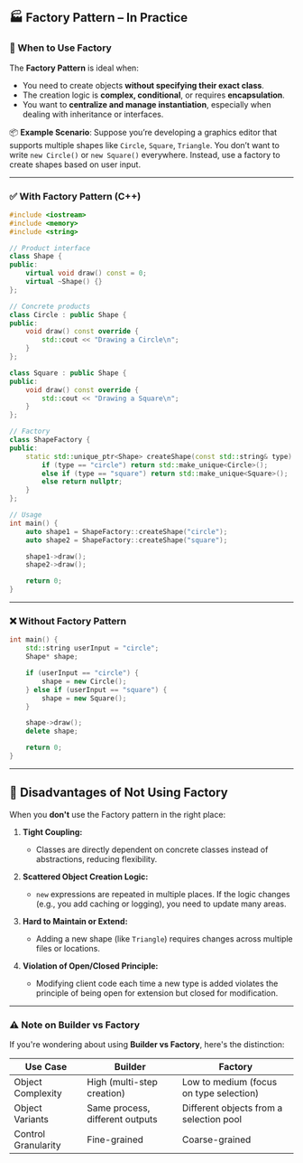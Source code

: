 ## 🏭 Factory Pattern – In Practice

### 📝 When to Use Factory

The **Factory Pattern** is ideal when:

* You need to create objects **without specifying their exact class**.
* The creation logic is **complex, conditional**, or requires **encapsulation**.
* You want to **centralize and manage instantiation**, especially when dealing with inheritance or interfaces.

📦 **Example Scenario**: Suppose you’re developing a graphics editor that supports multiple shapes like `Circle`, `Square`, `Triangle`. You don’t want to write `new Circle()` or `new Square()` everywhere. Instead, use a factory to create shapes based on user input.

---

### ✅ With Factory Pattern (C++)

```cpp
#include <iostream>
#include <memory>
#include <string>

// Product interface
class Shape {
public:
    virtual void draw() const = 0;
    virtual ~Shape() {}
};

// Concrete products
class Circle : public Shape {
public:
    void draw() const override {
        std::cout << "Drawing a Circle\n";
    }
};

class Square : public Shape {
public:
    void draw() const override {
        std::cout << "Drawing a Square\n";
    }
};

// Factory
class ShapeFactory {
public:
    static std::unique_ptr<Shape> createShape(const std::string& type) {
        if (type == "circle") return std::make_unique<Circle>();
        else if (type == "square") return std::make_unique<Square>();
        else return nullptr;
    }
};

// Usage
int main() {
    auto shape1 = ShapeFactory::createShape("circle");
    auto shape2 = ShapeFactory::createShape("square");

    shape1->draw();
    shape2->draw();

    return 0;
}
```

---

### ❌ Without Factory Pattern

```cpp
int main() {
    std::string userInput = "circle";
    Shape* shape;

    if (userInput == "circle") {
        shape = new Circle();
    } else if (userInput == "square") {
        shape = new Square();
    }

    shape->draw();
    delete shape;

    return 0;
}
```

---

## 🚫 Disadvantages of Not Using Factory

When you **don't** use the Factory pattern in the right place:

1. **Tight Coupling:**

   * Classes are directly dependent on concrete classes instead of abstractions, reducing flexibility.

2. **Scattered Object Creation Logic:**

   * `new` expressions are repeated in multiple places. If the logic changes (e.g., you add caching or logging), you need to update many areas.

3. **Hard to Maintain or Extend:**

   * Adding a new shape (like `Triangle`) requires changes across multiple files or locations.

4. **Violation of Open/Closed Principle:**

   * Modifying client code each time a new type is added violates the principle of being open for extension but closed for modification.

---

### ⚠️ Note on Builder vs Factory

If you're wondering about using **Builder vs Factory**, here's the distinction:

| Use Case            | Builder                         | Factory                                 |
| ------------------- | ------------------------------- | --------------------------------------- |
| Object Complexity   | High (multi-step creation)      | Low to medium (focus on type selection) |
| Object Variants     | Same process, different outputs | Different objects from a selection pool |
| Control Granularity | Fine-grained                    | Coarse-grained                          |

